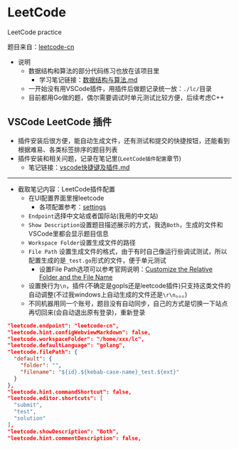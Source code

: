 # LeetCode
LeetCode practice

题目来自：[leetcode-cn](https://leetcode-cn.com/problemset/all/)

* 说明
    - 数据结构和算法的部分代码练习也放在该项目里
        + 学习笔记链接：[数据结构与算法.md](https://github.com/xiaodongQ/devNoteBackup/blob/master/%E5%90%84%E8%AF%AD%E8%A8%80%E8%AE%B0%E5%BD%95/%E6%95%B0%E6%8D%AE%E7%BB%93%E6%9E%84%E4%B8%8E%E7%AE%97%E6%B3%95.md)
    - 一开始没有用VSCode插件，用插件后做题记录统一放：`./lc/`目录
    - 目前都用Go做的题，偶尔需要调试时单元测试比较方便，后续考虑C++

## VSCode LeetCode 插件

* 插件安装后很方便，能自动生成文件，还有测试和提交的快捷按钮，还能看到根据难易、各类标签排序的题目列表
* 插件安装和相关问题，记录在笔记里(`LeetCode插件配置`章节)
    - 笔记链接：[vscode快捷键及插件.md](https://github.com/xiaodongQ/devNoteBackup/blob/master/%E5%B7%A5%E5%85%B7%E4%BD%BF%E7%94%A8/vscode%E5%BF%AB%E6%8D%B7%E9%94%AE%E5%8F%8A%E6%8F%92%E4%BB%B6.md)

---

* 截取笔记内容：LeetCode插件配置
    - 在UI配置界面里搜leetcode
        + 各项配置参考：[settings](https://swift.ctolib.com/jdneo-vscode-leetcode.html#settings)
    - `Endpoint`选择中文站或者国际站(我用的中文站)
    - `Show Description`设置题目描述展示的方式，我选`Both`，生成的文件和VSCode里都会显示题目信息
    - `Workspace Folder`设置生成文件的路径
    - `File Path` 设置生成文件的格式，由于有时自己像运行些调试测试，所以配置生成的是`_test.go`形式的文件，便于单元测试
        + 设置File Path选项可以参考官网说明：[Customize the Relative Folder and the File Name](https://github.com/LeetCode-OpenSource/vscode-leetcode/wiki/Customize-the-Relative-Folder-and-the-File-Name-of-the-Problem-File)
    - 设置换行为`\n`，插件(不确定是gopls还是leetcode插件)只支持这类文件的自动调整(不过我windows上自动生成的文件还是`\r\n`。。。)
    - 不同机器用同一个账号，题目没有自动同步，自己的方式是切换一下站点再切回来(会自动退出原有登录)，重新登录

```json
"leetcode.endpoint": "leetcode-cn",
"leetcode.hint.configWebviewMarkdown": false,
"leetcode.workspaceFolder": "/home/xxx/lc",
"leetcode.defaultLanguage": "golang",
"leetcode.filePath": {
  "default": {
    "folder": "",
    "filename": "${id}.${kebab-case-name}_test.${ext}"
  }
},
"leetcode.hint.commandShortcut": false,
"leetcode.editor.shortcuts": [
  "submit",
  "test",
  "solution"
],
"leetcode.showDescription": "Both",
"leetcode.hint.commentDescription": false,
```